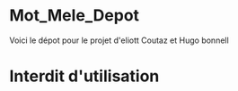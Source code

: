 # Mot_Mele_Depot
Voici le dépot pour le projet d'eliott Coutaz et Hugo bonnell
# Interdit d'utilisation
